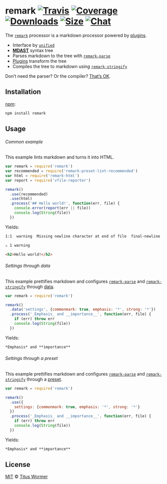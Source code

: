 # remark [![Travis][build-badge]][build-status] [![Coverage][coverage-badge]][coverage-status] [![Downloads][dl-badge]][dl] [![Size][size-badge]][size] [![Chat][chat-badge]][chat]

The [`remark`][remark] processor is a markdown processor powered by
[plugins][].

*   Interface by [`unified`][unified]
*   [**MDAST**][mdast] syntax tree
*   Parses markdown to the tree with [`remark-parse`][parse]
*   [Plugins][] transform the tree
*   Compiles the tree to markdown using [`remark-stringify`][stringify]

Don’t need the parser?  Or the compiler?  [That’s OK][unified-usage].

## Installation

[npm][]:

```sh
npm install remark
```

## Usage

###### Common example

This example lints markdown and turns it into HTML.

```js
var remark = require('remark')
var recommended = require('remark-preset-lint-recommended')
var html = require('remark-html')
var report = require('vfile-reporter')

remark()
  .use(recommended)
  .use(html)
  .process('## Hello world!', function(err, file) {
    console.error(report(err || file))
    console.log(String(file))
  })
```

Yields:

```txt
1:1  warning  Missing newline character at end of file  final-newline  remark-lint

⚠ 1 warning
```

```html
<h2>Hello world!</h2>
```

###### Settings through data

This example prettifies markdown and configures [`remark-parse`][parse] and
[`remark-stringify`][stringify] through [data][].

```js
var remark = require('remark')

remark()
  .data('settings', {commonmark: true, emphasis: '*', strong: '*'})
  .process('_Emphasis_ and __importance__', function(err, file) {
    if (err) throw err
    console.log(String(file))
  })
```

Yields:

```markdown
*Emphasis* and **importance**
```

###### Settings through a preset

This example prettifies markdown and configures [`remark-parse`][parse] and
[`remark-stringify`][stringify] through a [preset][].

```js
var remark = require('remark')

remark()
  .use({
    settings: {commonmark: true, emphasis: '*', strong: '*'}
  })
  .process('_Emphasis_ and __importance__', function(err, file) {
    if (err) throw err
    console.log(String(file))
  })
```

Yields:

```markdown
*Emphasis* and **importance**
```

## License

[MIT][license] © [Titus Wormer][author]

<!-- Definitions -->

[build-badge]: https://img.shields.io/travis/remarkjs/remark/master.svg

[build-status]: https://travis-ci.org/remarkjs/remark

[coverage-badge]: https://img.shields.io/codecov/c/github/remarkjs/remark.svg

[coverage-status]: https://codecov.io/github/remarkjs/remark

[dl-badge]: https://img.shields.io/npm/dm/remark.svg

[dl]: https://www.npmjs.com/package/remark

[size-badge]: https://img.shields.io/bundlephobia/minzip/remark.svg

[size]: https://bundlephobia.com/result?p=remark

[chat-badge]: https://img.shields.io/badge/join%20the%20community-on%20spectrum-7b16ff.svg

[chat]: https://spectrum.chat/unified/remark

[license]: https://github.com/remarkjs/remark/blob/master/license

[author]: https://wooorm.com

[npm]: https://docs.npmjs.com/cli/install

[remark]: https://github.com/remarkjs/remark

[unified]: https://github.com/unifiedjs/unified

[mdast]: https://github.com/syntax-tree/mdast

[parse]: https://github.com/remarkjs/remark/blob/master/packages/remark-parse

[stringify]: https://github.com/remarkjs/remark/blob/master/packages/remark-stringify

[plugins]: https://github.com/remarkjs/remark/blob/master/doc/plugins.md

[unified-usage]: https://github.com/unifiedjs/unified#usage

[preset]: https://github.com/unifiedjs/unified#preset

[data]: https://github.com/unifiedjs/unified#processordatakey-value
